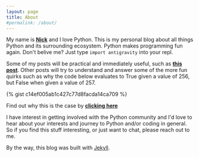 ```yaml
---
layout: page
title: About
#permalink: /about/
---
```


My name is <a href="https://nicholashopewell.com/" target="_blank"><strong>Nick</strong></a> and I love Python. This is my personal blog about all things Python and its surrounding ecosystem. Python makes programming fun again. Don't belive me? Just type ```import antigravity``` into your repl. 

Some of my posts will be practical and immediately useful, such as <a href="https://nicholashopewell.com/import-this/2021/02/17/from-simple-namespaces-to-oop.html" target="_blank"><strong>this post</strong></a>. Other posts will try to understand and answer some of the more fun quirks such as why the code below evaluates to True given a value of 256, but False when given a value of 257.

{% gist c14ef005ab1c427c77d8facda14ca709 %}

Find out why this is the case by <a href="https://nicholashopewell.com/import-this/2021/02/11/the-is-operator.html" target="_blank"><strong>clicking here</strong></a>

I have interest in getting involved with the Python community and I'd love to hear about your interests and journey to Python and/or coding in general. So if you find this stuff interesting, or just want to chat, please reach out to me. 

By the way, this blog was built with <a href="https://jekyllrb.com/" target="_blank">Jekyll</a>.